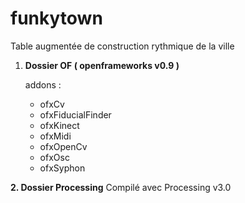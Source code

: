 # funkytown
Table augmentée de construction rythmique de la ville

 1. **Dossier OF ( openframeworks v0.9 )**

	addons : 
	 - ofxCv
	 - ofxFiducialFinder
	 - ofxKinect
	 - ofxMidi
	 - ofxOpenCv
	 - ofxOsc
	 - ofxSyphon

 **2. Dossier Processing**
Compilé avec Processing v3.0
 